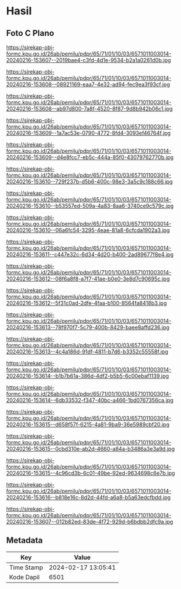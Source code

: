 # Hasil

## Foto C Plano

https://sirekap-obj-formc.kpu.go.id/26ab/pemilu/pdpr/65/71/01/10/03/6571011003014-20240216-153607--2019bae4-c3fd-4d1e-9534-b2a1a0261d0b.jpg

https://sirekap-obj-formc.kpu.go.id/26ab/pemilu/pdpr/65/71/01/10/03/6571011003014-20240216-153608--08921169-eaa7-4e32-ad94-fec9ea3f93cf.jpg

https://sirekap-obj-formc.kpu.go.id/26ab/pemilu/pdpr/65/71/01/10/03/6571011003014-20240216-153608--ab97d800-7a8f-4520-8f87-9d8b942b06c1.jpg

https://sirekap-obj-formc.kpu.go.id/26ab/pemilu/pdpr/65/71/01/10/03/6571011003014-20240216-153609--1a7ac53e-0790-4772-8fd4-3093ef46764f.jpg

https://sirekap-obj-formc.kpu.go.id/26ab/pemilu/pdpr/65/71/01/10/03/6571011003014-20240216-153609--d4e8fcc7-eb5c-444a-85f0-43079762770b.jpg

https://sirekap-obj-formc.kpu.go.id/26ab/pemilu/pdpr/65/71/01/10/03/6571011003014-20240216-153610--729f237b-d5b6-400c-98e3-3a5c9c188c66.jpg

https://sirekap-obj-formc.kpu.go.id/26ab/pemilu/pdpr/65/71/01/10/03/6571011003014-20240216-153610--b53557ed-509a-4a83-8aa6-3740ce9c579c.jpg

https://sirekap-obj-formc.kpu.go.id/26ab/pemilu/pdpr/65/71/01/10/03/6571011003014-20240216-153610--06a6fc54-3295-4eae-81a8-6cfcda1902a3.jpg

https://sirekap-obj-formc.kpu.go.id/26ab/pemilu/pdpr/65/71/01/10/03/6571011003014-20240216-153611--c447e32c-6d34-4d20-b400-2ad89677f8e4.jpg

https://sirekap-obj-formc.kpu.go.id/26ab/pemilu/pdpr/65/71/01/10/03/6571011003014-20240216-153612--08f6a8f8-a7f7-41ae-b0e0-3e8d7c90695c.jpg

https://sirekap-obj-formc.kpu.go.id/26ab/pemilu/pdpr/65/71/01/10/03/6571011003014-20240216-153612--5f31c0ad-2dfe-4faa-b100-8564fa8418b3.jpg

https://sirekap-obj-formc.kpu.go.id/26ab/pemilu/pdpr/65/71/01/10/03/6571011003014-20240216-153613--78f970f7-5c79-400b-8429-baee8affd236.jpg

https://sirekap-obj-formc.kpu.go.id/26ab/pemilu/pdpr/65/71/01/10/03/6571011003014-20240216-153613--4c4a186d-91df-4811-b7d6-b3352c55558f.jpg

https://sirekap-obj-formc.kpu.go.id/26ab/pemilu/pdpr/65/71/01/10/03/6571011003014-20240216-153614--b1b7b61a-386d-4df2-b5b5-6c00ebaf1139.jpg

https://sirekap-obj-formc.kpu.go.id/26ab/pemilu/pdpr/65/71/01/10/03/6571011003014-20240216-153614--6db33532-f347-40bc-a466-1bd0767356ca.jpg

https://sirekap-obj-formc.kpu.go.id/26ab/pemilu/pdpr/65/71/01/10/03/6571011003014-20240216-153615--d658f57f-6215-4a81-9ba9-36e5989cbf20.jpg

https://sirekap-obj-formc.kpu.go.id/26ab/pemilu/pdpr/65/71/01/10/03/6571011003014-20240216-153615--0cbd310e-ab2d-4660-a84a-b3486a3e3a9d.jpg

https://sirekap-obj-formc.kpu.go.id/26ab/pemilu/pdpr/65/71/01/10/03/6571011003014-20240216-153615--4c96cd3b-6c01-49be-92ed-9634698c6e7b.jpg

https://sirekap-obj-formc.kpu.go.id/26ab/pemilu/pdpr/65/71/01/10/03/6571011003014-20240216-153616--b818e16c-8d2d-44fd-a6a8-b5a63edcfbdd.jpg

https://sirekap-obj-formc.kpu.go.id/26ab/pemilu/pdpr/65/71/01/10/03/6571011003014-20240216-153607--012b82ed-83de-4f72-929d-b6bdbb2dfc9a.jpg


## Metadata

| Key        | Value               |
| ---------- | ------------------- |
| Time Stamp | 2024-02-17 13:05:41 |
| Kode Dapil | 6501                |



